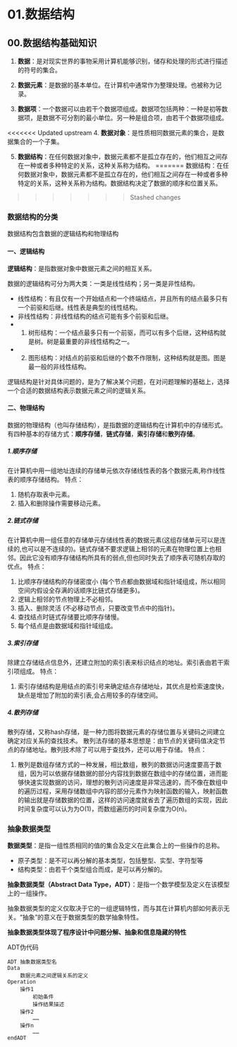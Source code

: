 # 01.数据结构
## 00.数据结构基础知识

1. **数据**：是对现实世界的事物采用计算机能够识别，储存和处理的形式进行描述的符号的集合。

2. **数据元素**：是数据的基本单位。在计算机中通常作为整理处理。也被称为记录。

3. **数据项**：一个数据可以由若干个数据项组成。数据项包括两种：一种是初等数据项，是数据不可分割的最小单位。另一种是组合项，由若干个数据项组成。

<<<<<<< Updated upstream
4. **数据对象**：是性质相同数据元素的集合，是数据集合的一个子集。

5. **数据结构**：在任何数据对象中，数据元素都不是孤立存在的，他们相互之间存在一种或者多种特定的关系，这种关系称为结构。
=======
数据结构：在任何数据对象中，数据元素都不是孤立存在的，他们相互之间存在一种或者多种特定的关系，这种关系称为结构。数据结构决定了数据的顺序和位置关系。
>>>>>>> Stashed changes

### 数据结构的分类
数据结构包含数据的逻辑结构和物理结构

#### 一、逻辑结构
**逻辑结构**：是指数据对象中数据元素之间的相互关系。

数据的逻辑结构可分为两大类：一类是线性结构；另一类是非性结构。

- 线性结构：有且仅有一个开始结点和一个终端结点，并且所有的结点最多只有一个前驱和后继。线性表是典型的线性结构。
- 非线性结构：非线性结构的结点可能有多个前驱和后继。
- 1. 树形结构：一个结点最多只有一个前驱，而可以有多个后继，这种结构就是树。树是最重要的非线性结构之一。
- 2. 图形结构：对结点的前驱和后继的个数不作限制，这种结构就是图。图是最一般的非线性结构。

逻辑结构是针对具体问题的，是为了解决某个问题，在对问题理解的基础上，选择一个合适的数据结构表示数据元素之间的逻辑关系。

#### 二、物理结构
数据的物理结构（也叫存储结构），是指数据的逻辑结构在计算机中的存储形式。有四种基本的存储方式：**顺序存储**，**链式存储**，**索引存储**和**散列存储**。

##### 1.顺序存储
在计算机中用一组地址连续的存储单元依次存储线性表的各个数据元素,称作线性表的顺序存储结构。
特点：
1. 随机存取表中元素。
2. 插入和删除操作需要移动元素。

##### 2.链式存储
在计算机中用一组任意的存储单元存储线性表的数据元素(这组存储单元可以是连续的,也可以是不连续的)。链式存储不要求逻辑上相邻的元素在物理位置上也相邻。因此它没有顺序存储结构所具有的弱点,但也同时失去了顺序表可随机存取的优点。
特点：
1. 比顺序存储结构的存储密度小 (每个节点都由数据域和指针域组成，所以相同空间内假设全存满的话顺序比链式存储更多)。
2. 逻辑上相邻的节点物理上不必相邻。
3. 插入、删除灵活 (不必移动节点，只要改变节点中的指针)。
4. 查找结点时链式存储要比顺序存储慢。
5. 每个结点是由数据域和指针域组成。

##### 3.索引存储
除建立存储结点信息外，还建立附加的索引表来标识结点的地址。索引表由若干索引项组成。
特点：
1. 索引存储结构是用结点的索引号来确定结点存储地址，其优点是检索速度快，缺点是增加了附加的索引表,会占用较多的存储空间。

##### 4.散列存储
散列存储，又称hash存储，是一种力图将数据元素的存储位置与关键码之间建立确定对应关系的查找技术。
散列法存储的基本思想是：由节点的关键码值决定节点的存储地址。散列技术除了可以用于查找外，还可以用于存储。
特点：
1. 散列是数组存储方式的一种发展，相比数组，散列的数据访问速度要高于数组，因为可以依据存储数据的部分内容找到数据在数组中的存储位置，进而能够快速实现数据的访问，理想的散列访问速度是非常迅速的，而不像在数组中的遍历过程，采用存储数组中内容的部分元素作为映射函数的输入，映射函数的输出就是存储数据的位置，这样的访问速度就省去了遍历数组的实现，因此时间复杂度可以认为为O(1)，而数组遍历的时间复杂度为O(n)。

### 抽象数据类型

**数据类型**：是指一组性质相同的值的集合及定义在此集合上的一些操作的总称。

- 原子类型：是不可以再分解的基本类型，包括整型、实型、字符型等
- 结构类型：由若干个类型组合而成，是可以再分解的。

**抽象数据类型（Abstract Data Type，ADT）**：是指一个数学模型及定义在该模型上的一组操作。

抽象数据类型的定义仅取决于它的一组逻辑特性，而与其在计算机内部如何表示无关。“抽象”的意义在于数据类型的数学抽象特性。

**抽象数据类型体现了程序设计中问题分解、抽象和信息隐藏的特性**

ADT伪代码
```
ADT 抽象数据类型名
Data
	数据元素之间逻辑关系的定义
Operation
	操作1
		初始条件
		操作结果描述
	操作2
		……
	操作n
		……
endADT
```
